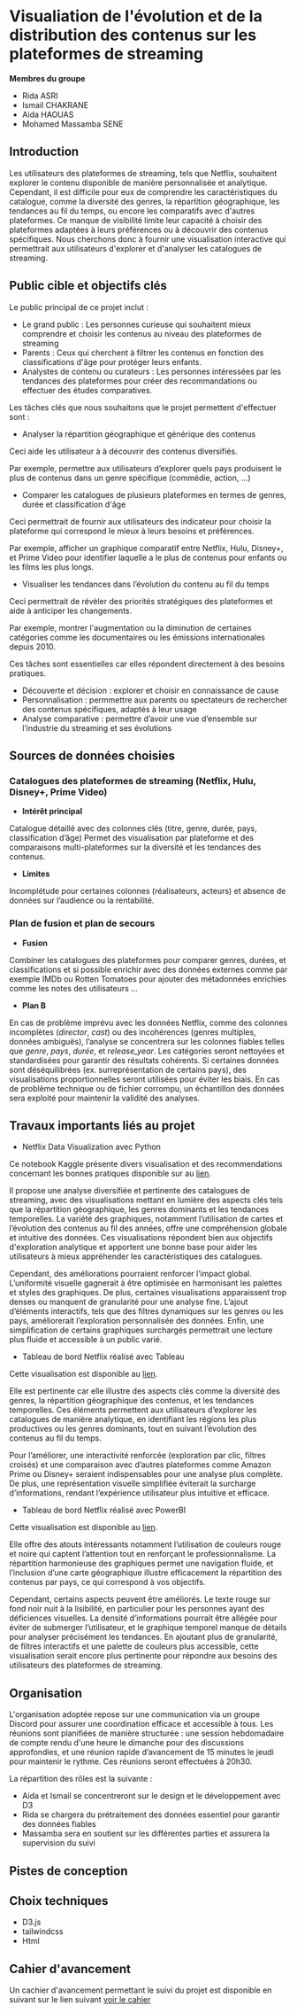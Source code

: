 # Visualiation de l'évolution et de la distribution des contenus sur les plateformes de streaming

**Membres du groupe**
- Rida ASRI
- Ismail CHAKRANE
- Aida HAOUAS
- Mohamed Massamba SENE

## Introduction
Les utilisateurs des plateformes de streaming, tels que Netflix, souhaitent explorer le contenu disponible de manière personnalisée et analytique. Cependant, il est difficile pour eux de comprendre les caractéristiques du catalogue, comme la diversité des genres, la répartition géographique, les tendances au fil du temps, ou encore les comparatifs avec d'autres plateformes. Ce manque de visibilité limite leur capacité à choisir des plateformes adaptées à leurs préférences ou à découvrir des contenus spécifiques.
Nous cherchons donc à fournir une visualisation interactive  qui permettrait aux utilisateurs d'explorer et d'analyser les catalogues de streaming.

## Public cible et objectifs clés
Le public principal de ce projet inclut :

- Le grand public : Les personnes curieuse qui souhaitent mieux comprendre et choisir les contenus au niveau des plateformes de streaming
- Parents : Ceux qui cherchent à filtrer les contenus en fonction des classifications d'âge pour protéger leurs enfants.
- Analystes de contenu ou curateurs : Les personnes intéressées par les tendances des plateformes pour créer des recommandations ou effectuer des études comparatives.

Les tâches clés que nous souhaitons que le projet permettent d'effectuer sont :
- Analyser la répartition géographique et générique des contenus

Ceci aide les utilisateur à à découvrir des contenus diversifiés.

Par exemple, permettre aux utilisateurs d’explorer quels pays produisent le plus de contenus dans un genre spécifique (commédie, action, ...)

- Comparer les catalogues de plusieurs plateformes en termes de genres, durée et classification d'âge

Ceci permettrait de fournir aux utilisateurs des indicateur pour choisir la plateforme qui correspond le mieux à leurs besoins et préférences.

Par exemple, afficher un graphique comparatif entre Netflix, Hulu, Disney+, et Prime Video pour identifier laquelle a le plus de contenus pour enfants ou les films les plus longs.

- Visualiser les tendances dans l’évolution du contenu au fil du temps

Ceci permettrait de révèler des priorités stratégiques des plateformes et aide à anticiper les changements.

Par exemple, montrer l'augmentation ou la diminution de certaines catégories comme les documentaires ou les émissions internationales depuis 2010.

Ces tâches sont essentielles car elles répondent directement à des besoins pratiques.

- Découverte et décision : explorer et choisir en connaissance de cause
- Personnalisation : permmettre aux parents ou spectateurs de rechercher des contenus spécifiques, adaptés à leur usage
- Analyse comparative : permettre d’avoir une vue d’ensemble sur l’industrie du streaming et ses évolutions

## Sources de données choisies

### Catalogues des plateformes de streaming (Netflix, Hulu, Disney+, Prime Video)

- **Intérêt principal**

Catalogue détaillé avec des colonnes clés (titre, genre, durée, pays, classification d’âge)
Permet des visualisation par plateforme et des comparaisons multi-plateformes sur la diversité et les tendances des contenus.

- **Limites**

Incomplétude pour certaines colonnes (réalisateurs, acteurs) et absence de données sur l’audience ou la rentabilité.

### Plan de fusion et plan de secours

- **Fusion**

Combiner les catalogues des plateformes pour comparer genres, durées, et classifications et si possible enrichir avec des données externes comme par exemple IMDb ou Rotten Tomatoes pour ajouter des métadonnées enrichies comme les notes des utilisateurs ...

- **Plan B**

En cas de problème imprévu avec les données Netflix, comme des colonnes incomplètes (*director*, *cast*) ou des incohérences (genres multiples, données ambiguës), l’analyse se concentrera sur les colonnes fiables telles que *genre*, *pays*, *durée*, et *release_year*. Les catégories seront nettoyées et standardisées pour garantir des résultats cohérents. Si certaines données sont déséquilibrées (ex. surreprésentation de certains pays), des visualisations proportionnelles seront utilisées pour éviter les biais. En cas de problème technique ou de fichier corrompu, un échantillon des données sera exploité pour maintenir la validité des analyses.

## Travaux importants liés au projet

- Netflix Data Visualization avec Python

Ce notebook Kaggle présente divers visualisation et des recommendations concernant les bonnes pratiques disponible sur au [lien](https://www.kaggle.com/code/joshuaswords/netflix-data-visualization).

Il propose une analyse diversifiée et pertinente des catalogues de streaming, avec des visualisations mettant en lumière des aspects clés tels que la répartition géographique, les genres dominants et les tendances temporelles. La variété des graphiques, notamment l’utilisation de cartes et l’évolution des contenus au fil des années, offre une compréhension globale et intuitive des données. Ces visualisations répondent bien aux objectifs d'exploration analytique et apportent une bonne base pour aider les utilisateurs à mieux appréhender les caractéristiques des catalogues.

Cependant, des améliorations pourraient renforcer l’impact global. L’uniformité visuelle gagnerait à être optimisée en harmonisant les palettes et styles des graphiques. De plus, certaines visualisations apparaissent trop denses ou manquent de granularité pour une analyse fine. L’ajout d’éléments interactifs, tels que des filtres dynamiques sur les genres ou les pays, améliorerait l’exploration personnalisée des données. Enfin, une simplification de certains graphiques surchargés permettrait une lecture plus fluide et accessible à un public varié.

- Tableau de bord Netflix réalisé avec Tableau

Cette visualisation est disponible au [lien](https://public.tableau.com/app/profile/gulshan.gedam/viz/NetflixProject-TableauDashboard/Netflix?publish=yes).

Elle est pertinente car elle illustre des aspects clés comme la diversité des genres, la répartition géographique des contenus, et les tendances temporelles. Ces éléments permettent aux utilisateurs d’explorer les catalogues de manière analytique, en identifiant les régions les plus productives ou les genres dominants, tout en suivant l’évolution des contenus au fil du temps.

Pour l’améliorer, une interactivité renforcée (exploration par clic, filtres croisés) et une comparaison avec d’autres plateformes comme Amazon Prime ou Disney+ seraient indispensables pour une analyse plus complète. De plus, une représentation visuelle simplifiée éviterait la surcharge d’informations, rendant l’expérience utilisateur plus intuitive et efficace.

- Tableau de bord Netflix réalisé avec PowerBI

Cette visualisation est disponible au [lien](https://buymeacoffee.com/jiejenn/e/131884).

Elle offre des atouts intéressants notamment l’utilisation de couleurs rouge et noire qui captent l’attention tout en renforçant le professionnalisme. La répartition harmonieuse des graphiques permet une navigation fluide, et l’inclusion d’une carte géographique illustre efficacement la répartition des contenus par pays, ce qui correspond à vos objectifs.  

Cependant, certains aspects peuvent être améliorés. Le texte rouge sur fond noir nuit à la lisibilité, en particulier pour les personnes ayant des déficiences visuelles. La densité d’informations pourrait être allégée pour éviter de submerger l’utilisateur, et le graphique temporel manque de détails pour analyser précisément les tendances. En ajoutant plus de granularité, de filtres interactifs et une palette de couleurs plus accessible, cette visualisation serait encore plus pertinente pour répondre aux besoins des utilisateurs des plateformes de streaming.

## Organisation
L'organisation adoptée repose sur une communication via un groupe Discord pour assurer une coordination efficace et accessible à tous. Les réunions sont planifiées de manière structurée : une session hebdomadaire de compte rendu d'une heure le dimanche pour des discussions approfondies, et une réunion rapide d’avancement de 15 minutes le jeudi pour maintenir le rythme. Ces réunions seront effectuées à 20h30.

La répartition des rôles est la suivante :
- Aida et Ismail se concentreront sur le design et le développement avec D3 
- Rida se chargera du prétraitement des données essentiel pour garantir des données fiables
- Massamba sera en soutient sur les différentes parties et assurera la supervision du suivi

## Pistes de conception

## Choix techniques

- D3.js
- tailwindcss
- Html

## Cahier d'avancement

Un cachier d'avancement permettant le suivi du projet est disponible en suivant sur le lien suivant [voir le cahier](https://docs.google.com/document/d/1OSPjtboN29_386HHnLslqIUPYdWn3UbKAYVxVNWTt7s/edit?tab=t.0#heading=h.b7mly7b1dew9)
